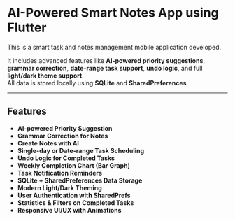 # AI-Powered Smart Notes App using Flutter

This is a smart task and notes management mobile application developed.

It includes advanced features like **AI-powered priority suggestions**, **grammar correction**, **date-range task support**, **undo logic**, and full **light/dark theme support**.  
All data is stored locally using **SQLite** and **SharedPreferences**.

-----------

## Features

-  **AI-powered Priority Suggestion** 
-  **Grammar Correction for Notes**
-  **Create Notes with AI**
-  **Single-day or Date-range Task Scheduling**
-  **Undo Logic for Completed Tasks**
-  **Weekly Completion Chart (Bar Graph)**
-  **Task Notification Reminders**
-  **SQLite + SharedPreferences Data Storage**
-  **Modern Light/Dark Theming**
-  **User Authentication with SharedPrefs**
-  **Statistics & Filters on Completed Tasks**
-  **Responsive UI/UX with Animations**
